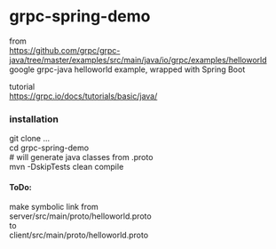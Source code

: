 # grpc-spring-demo
  
from  
https://github.com/grpc/grpc-java/tree/master/examples/src/main/java/io/grpc/examples/helloworld  
google grpc-java helloworld example, wrapped with Spring Boot  
  
tutorial  
https://grpc.io/docs/tutorials/basic/java/
  
  
### installation   

git clone ...  
cd grpc-spring-demo  
\# will generate java classes from .proto  
mvn -DskipTests clean compile   
  
#### ToDo:  
make symbolic link from  
server/src/main/proto/helloworld.proto  
to  
client/src/main/proto/helloworld.proto  



